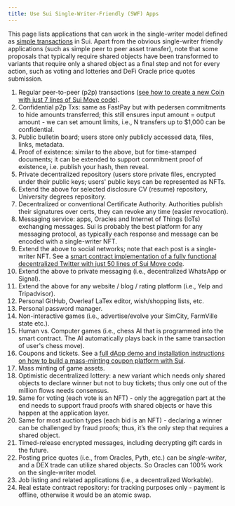 ```yaml
---
title: Use Sui Single-Writer-Friendly (SWF) Apps
---
```


This page lists applications that can work in the single-writer model defined as [simple transactions](how-sui-works.md#simple-transactions) in Sui. 
Apart from the obvious single-writer friendly applications (such as simple peer to peer asset transfer), note that some 
proposals that typically require shared objects have been transformed to variants that require only a shared object as a
final step and not for every action, such as voting and lotteries and DeFi Oracle price quotes submission.

1. Regular peer-to-peer (p2p) transactions ([see how to create a new Coin with just 7 lines of Sui Move code](https://www.linkedin.com/posts/chalkiaskostas_startup-smartcontract-cryptocurrency-activity-6946006856528003072-CvI0)).
1. Confidential p2p Txs: same as FastPay but with pedersen commitments to hide amounts transferred; this still ensures input amount = output amount - we can set amount limits, i.e., N transfers up to $1,000 can be confidential.
1. Public bulletin board; users store only publicly accessed data, files, links, metadata.
1. Proof of existence: similar to the above, but for time-stamped documents; it can be extended to support commitment proof of existence, i.e. publish your hash, then reveal.
1. Private decentralized repository (users store private files, encrypted under their public keys; users' public keys can be represented as NFTs.
1. Extend the above for selected disclosure CV (resume) repository, University degrees repository.
1. Decentralized or conventional Certificate Authority. Authorities publish their signatures over certs, they can revoke any time (easier revocation).
1. Messaging service: apps, Oracles and Internet of Things (IoTs) exchanging messages. Sui is probably the best platform for any messaging protocol, as typically each response and message can be encoded with a single-writer NFT.
1. Extend the above to social networks; note that each post is a single-writer NFT. See a [smart contract implementation of a fully functional decentralized Twitter with just 50 lines of Sui Move code](https://github.com/MystenLabs/sui/blob/main/sui_programmability/examples/nfts/sources/chat.move).
1. Extend the above to private messaging (i.e., decentralized WhatsApp or Signal).
1. Extend the above for any website / blog / rating platform (i.e., Yelp and Tripadvisor).
1. Personal GitHub, Overleaf LaTex editor, wish/shopping lists, etc.
1. Personal password manager.
1. Non-interactive games (i.e., advertise/evolve your SimCity, FarmVille state etc.).
1. Human vs. Computer games (i.e., chess AI that is programmed into the smart contract. The AI automatically plays back in the same transaction of user's chess move).
1. Coupons and tickets. See a [full dApp demo and installation instructions on how to build a mass-minting coupon platform with Sui](https://github.com/MystenLabs/sui/blob/sui-coupon-v0/examples/coupons/README.md).
1. Mass minting of game assets.
1. Optimistic decentralized lottery: a new variant which needs only shared objects to declare winner but not to buy tickets; thus only one out of the million flows needs consensus.
1. Same for voting (each vote is an NFT) - only the aggregation part at the end needs to support fraud proofs with shared objects or have this happen at the application layer.
1. Same for most auction types (each bid is an NFT) - declaring a winner can be challenged by fraud proofs; thus, it’s the only step that requires a shared object.
1. Timed-release encrypted messages, including decrypting gift cards in the future.
1. Posting price quotes (i.e., from Oracles, Pyth, etc.) can be *single-writer*, and a DEX trade can utilize shared objects. So Oracles can 100% work on the single-writer model.
1. Job listing and related applications (i.e., a decentralized Workable).
1. Real estate contract repository: for tracking purposes only - payment is offline, otherwise it would be an atomic swap.
